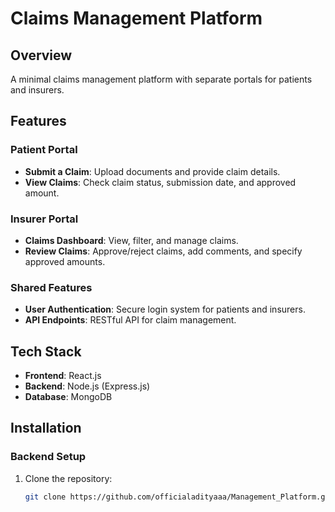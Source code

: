 # Claims Management Platform

## Overview
A minimal claims management platform with separate portals for patients and insurers.

## Features

### Patient Portal
- **Submit a Claim**: Upload documents and provide claim details.
- **View Claims**: Check claim status, submission date, and approved amount.

### Insurer Portal
- **Claims Dashboard**: View, filter, and manage claims.
- **Review Claims**: Approve/reject claims, add comments, and specify approved amounts.

### Shared Features
- **User Authentication**: Secure login system for patients and insurers.
- **API Endpoints**: RESTful API for claim management.

## Tech Stack
- **Frontend**: React.js
- **Backend**: Node.js (Express.js)
- **Database**: MongoDB

## Installation

### Backend Setup
1. Clone the repository:
   ```bash
   git clone https://github.com/officialadityaaa/Management_Platform.git

 
